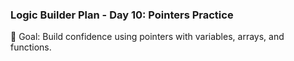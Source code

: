 ### Logic Builder Plan - Day 10: Pointers Practice

🎯 Goal: Build confidence using pointers with variables, arrays, and functions.
